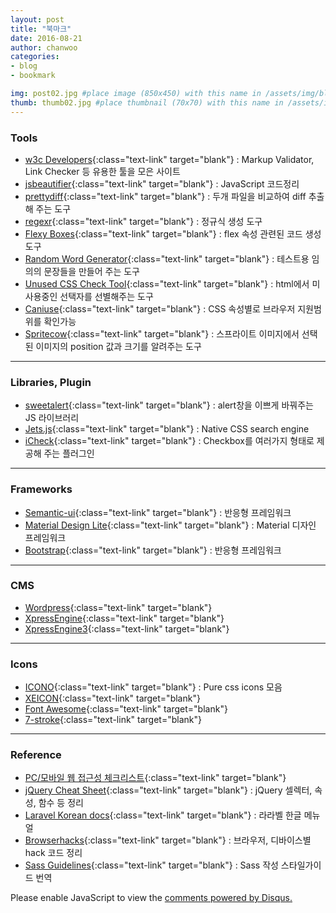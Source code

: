 ```yaml
---
layout: post
title: "북마크"
date: 2016-08-21
author: chanwoo
categories:
- blog
- bookmark

img: post02.jpg #place image (850x450) with this name in /assets/img/blog/
thumb: thumb02.jpg #place thumbnail (70x70) with this name in /assets/img/blog/thumbs/
---
```

### Tools

- [w3c Developers](http://w3c.github.io/developers/tools/){:class="text-link" target="blank"} : Markup Validator, Link Checker 등 유용한 툴을 모은 사이트
- [jsbeautifier](http://jsbeautifier.org/){:class="text-link" target="blank"} : JavaScript 코드정리
- [prettydiff](http://prettydiff.com/){:class="text-link" target="blank"} : 두개 파일을 비교하여 diff 추출해 주는 도구
- [regexr](http://www.regexr.com/){:class="text-link" target="blank"} : 정규식 생성 도구
- [Flexy Boxes](http://the-echoplex.net/flexyboxes/){:class="text-link" target="blank"} : flex 속성 관련된 코드 생성 도구
- [Random Word Generator](http://watchout4snakes.com/wo4snakes/Random/RandomParagraph){:class="text-link" target="blank"} : 테스트용 임의의 문장들을 만들어 주는 도구
- [Unused CSS Check Tool](http://nuli.navercorp.com/sharing/fe/uc){:class="text-link" target="blank"} : html에서 미사용중인 선택자를 선별해주는 도구
- [Caniuse](http://caniuse.com/){:class="text-link" target="blank"} : CSS 속성별로 브라우저 지원범위를 확인가능
- [Spritecow](http://www.spritecow.com/){:class="text-link" target="blank"} : 스프라이트 이미지에서 선택된 이미지의 position 값과 크기를 알려주는 도구

-----

### Libraries, Plugin

- [sweetalert](http://t4t5.github.io/sweetalert/){:class="text-link" target="blank"} : alert창을 이쁘게 바꿔주는 JS 라이브러리
- [Jets.js](http://jets.js.org/){:class="text-link" target="blank"} : Native CSS search engine
- [iCheck](http://icheck.fronteed.com/){:class="text-link" target="blank"} : Checkbox를 여러가지 형태로 제공해 주는 플러그인

-----

### Frameworks

- [Semantic-ui](http://semantic-ui.com/){:class="text-link" target="blank"} : 반응형 프레임워크
- [Material Design Lite](https://getmdl.io/){:class="text-link" target="blank"} : Material 디자인 프레임워크
- [Bootstrap](http://bootstrapk.com/){:class="text-link" target="blank"} : 반응형 프레임워크

-----

### CMS

- [Wordpress](https://ko.wordpress.org/){:class="text-link" target="blank"}
- [XpressEngine](http://www.xpressengine.com/){:class="text-link" target="blank"}
- [XpressEngine3](https://xpressengine.io/){:class="text-link" target="blank"}

-----

### Icons

- [ICONO](http://saeedalipoor.github.io/icono/){:class="text-link" target="blank"} : Pure css icons 모음
- [XEICON](http://xpressengine.github.io/XEIcon/){:class="text-link" target="blank"}
- [Font Awesome](http://fontawesome.io/icons/){:class="text-link" target="blank"}
- [7-stroke](http://themes-pixeden.com/font-demos/7-stroke/){:class="text-link" target="blank"}

-----

### Reference

- [PC/모바일 웹 접근성 체크리스트](http://nuli.navercorp.com/sharing/a11y/checklist){:class="text-link" target="blank"}
- [jQuery Cheat Sheet](https://oscarotero.com/jquery/){:class="text-link" target="blank"} : jQuery 셀렉터, 속성, 함수 등 정리
- [Laravel Korean docs](http://xpressengine.github.io/laravel-korean-docs/){:class="text-link" target="blank"} : 라라벨 한글 메뉴얼
- [Browserhacks](http://browserhacks.com/){:class="text-link" target="blank"} : 브라우저, 디바이스별 hack 코드 정리
- [Sass Guidelines](http://sass-guidelin.es/ko/){:class="text-link" target="blank"} : Sass 작성 스타일가이드 번역


<div id="disqus_thread"></div>

<script type="text/javascript">
(function() { // DON'T EDIT BELOW THIS LINE
  var d = document, s = d.createElement('script');
  s.src = '//https-pcwpower-github-io.disqus.com/embed.js';
  s.setAttribute('data-timestamp', +new Date());
  (d.head || d.body).appendChild(s);
  })();
</script>
<noscript>Please enable JavaScript to view the <a href="https://disqus.com/?ref_noscript">comments powered by Disqus.</a></noscript>